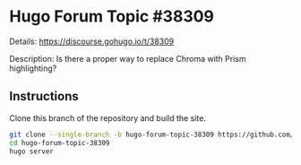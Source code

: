 # Hugo Forum Topic #38309

Details: <https://discourse.gohugo.io/t/38309>

Description: Is there a proper way to replace Chroma with Prism highlighting?

## Instructions

Clone this branch of the repository and build the site.

```bash
git clone --single-branch -b hugo-forum-topic-38309 https://github.com/jmooring/hugo-testing hugo-forum-topic-38309
cd hugo-forum-topic-38309
hugo server
```
